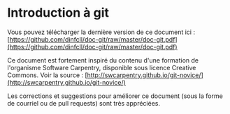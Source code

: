 Introduction à git
==================
Vous pouvez télécharger la dernière version de ce document ici : 
[https://github.com/dinfcll/doc-git/raw/master/doc-git.pdf](https://github.com/dinfcll/doc-git/raw/master/doc-git.pdf)

Ce document est fortement inspiré du contenu d'une formation de l'organisme Software Carpentry, 
disponible sous licence Creative Commons. 
Voir la source : [http://swcarpentry.github.io/git-novice/](http://swcarpentry.github.io/git-novice/)

Les corrections et suggestions pour améliorer ce document (sous la forme de courriel 
ou de pull requests) sont très appréciées.

